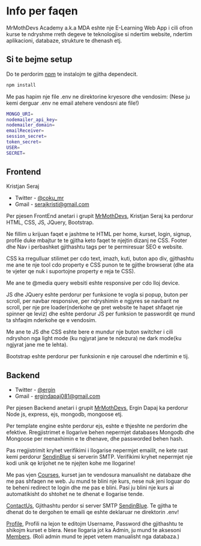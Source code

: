 
# Info per faqen

MrMothDevs Academy a.k.a MDA eshte nje E-Learning Web App i cili ofron kurse te ndryshme rreth degeve te teknologjise si ndertim website, ndertim aplikacioni, databaze, strukture te dhenash etj.

## Si te bejme setup

Do te perdorim [npm](https://www.npmjs.com/) te instalojm te gjitha dependecit.

```bash
npm install
```

Me pas hapim nje file .env ne direktorine kryesore dhe vendosim:
(Nese ju kemi derguar .env ne email atehere vendosni ate file!)
```bash
MONGO_URI=
nodemailer_api_key=
nodemailer_domain=
emailReceiver=
session_secret=
token_secret=
USER=
SECRET=
```
## Frontend

Kristjan Seraj 
- Twitter - [@coku_mr](https://twitter.com/coku_mr)
- Gmail - serajkristi@gmail.com

Per pjesen FrontEnd anetari i grupit [MrMothDevs](https://github.com/MrMothDevs), Kristjan Seraj ka perdorur HTML, CSS, JS, JQuery, Bootstrap.

Ne fillim u krijuan faqet e jashtme te HTML per home, kurset, login, signup, profile duke mbajtur te te gjitha keto faqet te njejtin dizanj ne CSS. Footer dhe Nav i perbashket gjithashtu <meta> tags per te permiresuar SEO e website.

CSS ka rregulluar stilimet per cdo text, imazh, kuti, buton apo div, gjithashtu me ane te nje tool cdo property e CSS punon te te gjithe browserat (dhe ata te vjeter qe nuk i suportojne property e reja te CSS).

Me ane te @media query websiti eshte responsive per cdo lloj device.

JS dhe JQuery eshte perdorur per funksione te vogla si popup, buton per scroll, per navbar responsive, per ndryshimin e ngjyres se navbarit ne scroll, per nje pre loader(nderkohe qe pret website te hapet shfaqet nje spinner qe leviz) dhe eshte perdorur JS per funksion te passwordit qe mund ta shfaqim nderkohe qe e vendosim.

Me ane te JS dhe CSS eshte bere e mundur nje buton switcher i cili ndryshon nga light mode (ku ngjyrat jane te ndezura) ne dark mode(ku ngjyrat jane me te lehta).

Bootstrap eshte perdorur per funksionin e nje carousel dhe ndertimin e tij.


## Backend
- Twitter - [@ergin](https://twitter.com/ergindapaj)
- Gmail - ergindapaj081@gmail.com

Per pjesen Backend anetari i grupit [MrMothDevs](https://github.com/MrMothDevs), Ergin Dapaj ka perdorur Node js, express, ejs, mongodb, mongoose etj.

Per template engine eshte perdorur ejs, eshte e thjeshte ne perdorim dhe efektive.
Rregjistrimet e llogarive behen nepermjet databases Mongodb dhe Mongoose per menaxhimin e te dhenave, dhe passworded behen hash.

Pas rregjistrimit kryhet verifikimi i llogarise nepermjet emailit, ne kete rast kemi perdorur [SendinBlue](https://www.sendinblue.com/) si serverin SMTP.
Verifikimi kryhet nepermjet nje kodi unik qe krijohet ne te njejten kohe me llogarine!

Me pas vjen [Courses](https://mrmothdevs.herokuapp.com/courses), kurset jan te vendosura manualisht ne databaze dhe me pas shfaqen ne web.
Ju mund te blini nje kurs, nese nuk jeni loguar do te beheni redirect te login dhe me pas e blini.
Pasi ju blini nje kurs ai automatikisht do shtohet ne te dhenat e llogarise tende.

[ContactUs](https://mrmothdevs.herokuapp.com/contact), Gjithashtu perdor si server SMTP [SendinBlue](https://www.sendinblue.com/).
Te gjitha te dhenat do te dergohen te emaili qe eshte deklaruar ne direktorin .env!

[Profile](https://mrmothdevs.herokuapp.com/profile), Profili na lejon te editojm Username, Password dhe gjithashtu te shikojm kurset e blera.
Nese llogaria jot ka Admin, ju mund te aksesoni [Members](https://mrmothdevs.herokuapp.com/members). (Roli admin mund te jepet vetem manualisht nga databaza.)


